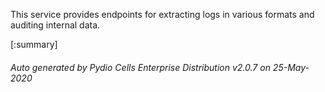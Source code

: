 






This service provides endpoints for extracting logs in various formats and auditing internal data.

[:summary]

###### Auto generated by Pydio Cells Enterprise Distribution v2.0.7 on 25-May-2020
